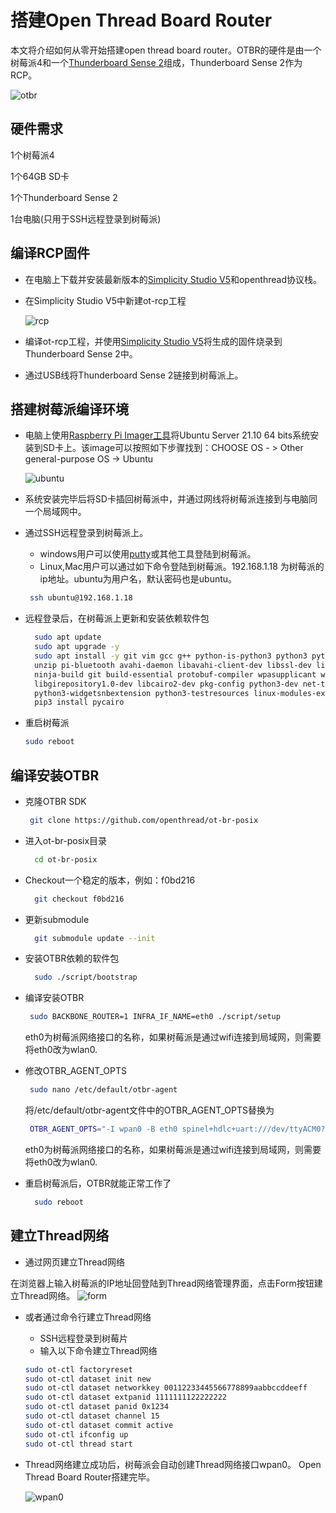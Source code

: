 # 搭建Open Thread Board Router 

本文将介绍如何从零开始搭建open thread board router。OTBR的硬件是由一个树莓派4和一个[Thunderboard Sense 2](https://www.silabs.com/development-tools/thunderboard/thunderboard-sense-two-kit)组成，Thunderboard Sense 2作为RCP。

   ![otbr](docs/otbr.png)
## 硬件需求
1个树莓派4

1个64GB SD卡

1个Thunderboard Sense 2

1台电脑(只用于SSH远程登录到树莓派)


## 编译RCP固件
 - 在电脑上下载并安装最新版本的[Simplicity Studio V5](https://www.silabs.com/developers/simplicity-studio)和openthread协议栈。
 - 在Simplicity Studio V5中新建ot-rcp工程

    ![rcp](docs/rcp.png)
 - 编译ot-rcp工程，并使用[Simplicity Studio V5](https://docs.silabs.com/simplicity-studio-5-users-guide/5.3.0/ss-5-users-guide-building-and-flashing/flashing)将生成的固件烧录到Thunderboard Sense 2中。
 - 通过USB线将Thunderboard Sense 2链接到树莓派上。

## 搭建树莓派编译环境

 - 电脑上使用[Raspberry Pi Imager工具](https://www.raspberrypi.com/software/)将Ubuntu Server 21.10  64 bits系统安装到SD卡上。该image可以按照如下步骤找到：CHOOSE OS -	> Other general-purpose OS -> Ubuntu 
 
   ![ubuntu](docs/ubuntu.png)

- 系统安装完毕后将SD卡插回树莓派中，并通过网线将树莓派连接到与电脑同一个局域网中。
-  通过SSH远程登录到树莓派上。
	-  windows用户可以使用[putty](https://www.ssh.com/academy/ssh/putty)或其他工具登陆到树莓派。
	-  Linux,Mac用户可以通过如下命令登陆到树莓派。192.168.1.18 为树莓派的ip地址。ubuntu为用户名，默认密码也是ubuntu。
	
   ```bash
	ssh ubuntu@192.168.1.18 
   ```

  
- 远程登录后，在树莓派上更新和安装依赖软件包

  ```bash
	sudo apt update
	sudo apt upgrade -y
	sudo apt install -y git vim gcc g++ python-is-python3 python3 python3-venv python3-pip \
	unzip pi-bluetooth avahi-daemon libavahi-client-dev libssl-dev libglib2.0-dev \
	ninja-build git build-essential protobuf-compiler wpasupplicant wireless-tools rfkill \
	libgirepository1.0-dev libcairo2-dev pkg-config python3-dev net-tools \
	python3-widgetsnbextension python3-testresources linux-modules-extra-raspi
	pip3 install pycairo
  ```
  
- 重启树莓派
 
  ```bash
  sudo reboot
  ```


## 编译安装OTBR
- 克隆OTBR SDK

  ```bash
   git clone https://github.com/openthread/ot-br-posix
  ```
  
- 进入ot-br-posix目录

  ```bash
	cd ot-br-posix
  ```
  
- Checkout一个稳定的版本，例如：f0bd216

  ```bash
	git checkout f0bd216
  ```
- 更新submodule

  ```bash
	git submodule update --init
  ```
  
- 安装OTBR依赖的软件包

  ```bash
	sudo ./script/bootstrap
  ```
  
- 编译安装OTBR

  ```bash
   sudo BACKBONE_ROUTER=1 INFRA_IF_NAME=eth0 ./script/setup
  ```
  
  eth0为树莓派网络接口的名称，如果树莓派是通过wifi连接到局域网，则需要将eth0改为wlan0.
 
 
- 修改OTBR\_AGENT\_OPTS

  ```bash
   sudo nano /etc/default/otbr-agent
  ``` 
  
  将/etc/default/otbr-agent文件中的OTBR\_AGENT\_OPTS替换为
  
   ```bash
    OTBR_AGENT_OPTS="-I wpan0 -B eth0 spinel+hdlc+uart:///dev/ttyACM0?uart-baudrate=460800 trel://eth0"
  ``` 
  
   eth0为树莓派网络接口的名称，如果树莓派是通过wifi连接到局域网，则需要将eth0改为wlan0.

 
- 重启树莓派后，OTBR就能正常工作了

  ```bash
	sudo reboot
  ```
   
## 建立Thread网络
 
   - 通过网页建立Thread网络
 
 在浏览器上输入树莓派的IP地址回登陆到Thread网络管理界面，点击Form按钮建立Thread网络。
    ![form](docs/form.png)

 - 或者通过命令行建立Thread网络
    - SSH远程登录到树莓片
    - 输入以下命令建立Thread网络

	```bash
	sudo ot-ctl factoryreset 
	sudo ot-ctl dataset init new
	sudo ot-ctl dataset networkkey 00112233445566778899aabbccddeeff
	sudo ot-ctl dataset extpanid 1111111122222222
	sudo ot-ctl dataset panid 0x1234
	sudo ot-ctl dataset channel 15
	sudo ot-ctl dataset commit active
	sudo ot-ctl ifconfig up
	sudo ot-ctl thread start
	```
  
 - Thread网络建立成功后，树莓派会自动创建Thread网络接口wpan0。 Open Thread Board Router搭建完毕。
 
    ![wpan0](docs/wpan0.png)	
 	
 	
